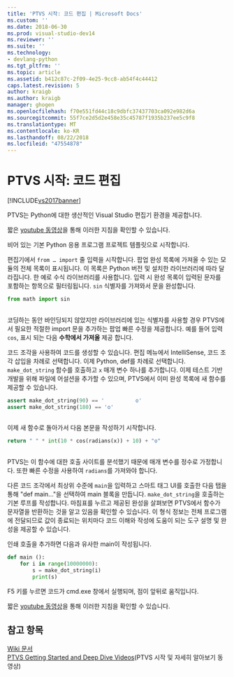 ```yaml
---
title: 'PTVS 시작: 코드 편집 | Microsoft Docs'
ms.custom: ''
ms.date: 2018-06-30
ms.prod: visual-studio-dev14
ms.reviewer: ''
ms.suite: ''
ms.technology:
- devlang-python
ms.tgt_pltfrm: ''
ms.topic: article
ms.assetid: b412c87c-2f09-4e25-9cc8-ab54f4c44412
caps.latest.revision: 5
author: kraigb
ms.author: kraigb
manager: ghogen
ms.openlocfilehash: f70e551fd44c18c9dbfc37437703ca092e982d6a
ms.sourcegitcommit: 55f7ce2d5d2e458e35c45787f1935b237ee5c9f8
ms.translationtype: MT
ms.contentlocale: ko-KR
ms.lasthandoff: 08/22/2018
ms.locfileid: "47554878"
---
```

# <a name="getting-started-with-ptvs-editing-code"></a>PTVS 시작: 코드 편집
[!INCLUDE[vs2017banner](../includes/vs2017banner.md)]

PTVS는 Python에 대한 생산적인 Visual Studio 편집기 환경을 제공합니다.  
  
 짧은 [youtube 동영상](https://www.youtube.com/watch?v=uZGZNEyyeKs&index=3&list=PLReL099Y5nRdLgGAdrb_YeTdEnd23s6Ff)을 통해 이러한 지침을 확인할 수 있습니다.  
  
 비어 있는 기본 Python 응용 프로그램 프로젝트 템플릿으로 시작합니다.  
  
 편집기에서 `from … import` 줄 입력을 시작합니다.  팝업 완성 목록에 가져올 수 있는 모듈의 전체 목록이 표시됩니다.  이 목록은 Python 버전 및 설치한 라이브러리에 따라 달라집니다.  한 예로 수식 라이브러리를 사용합니다.  입력 시 완성 목록이 입력된 문자를 포함하는 항목으로 필터링됩니다.  `sin` 식별자를 가져와서 문을 완성합니다.  
  
```python  
from math import sin  
  
```  
  
 코딩하는 동안 바인딩되지 않았지만 라이브러리에 있는 식별자를 사용할 경우 PTVS에서 필요한 적절한 import 문을 추가하는 팝업 빠른 수정을 제공합니다.  예를 들어 입력 `cos`, 표시 되는 다음 **수학에서 가져올** 제공 합니다.  
  
 코드 조각을 사용하여 코드를 생성할 수 있습니다.  편집 메뉴에서 IntelliSense, 코드 조각 삽입을 차례로 선택합니다.  이제 Python, def를 차례로 선택합니다.  `make_dot_string` 함수를 호출하고 `x` 매개 변수 하나를 추가합니다.  이제 테스트 기반 개발을 위해 파일에 어설션을 추가할 수 있으며, PTVS에서 이미 완성 목록에 새 함수를 제공할 수 있습니다.  
  
```python  
assert make_dot_string(90) == '          o'  
assert make_dot_string(180) == 'o'  
  
```  
  
 이제 새 함수로 돌아가서 다음 본문을 작성하기 시작합니다.  
  
```python  
return " " * int(10 * cos(radians(x)) + 10) + "o"  
  
```  
  
 PTVS는 이 함수에 대한 호출 사이트를 분석했기 때문에 매개 변수를 정수로 가정합니다.   또한 빠른 수정을 사용하여 `radians`를 가져와야 합니다.  
  
 다른 코드 조각에서 최상위 수준에 `main`을 입력하고 스마트 태그 UI를 호출한 다음 탭을 통해 "def main..."을 선택하여 main 블록을 만듭니다.  `make_dot_string`을 호출하는 기본 루프를 작성합니다.  마침표를 누르고 제공된 완성을 살펴보면 PTVS에서 함수가 문자열을 반환하는 것을 알고 있음을 확인할 수 있습니다.  이 형식 정보는 전체 프로그램에 전달되므로 값이 종료되는 위치마다 코드 이해와 작성에 도움이 되는 도구 설명 및 완성을 제공할 수 있습니다.  
  
 인쇄 호출을 추가하면 다음과 유사한 main이 작성됩니다.  
  
```python  
def main ():  
    for i in range(10000000):  
        s = make_dot_string(i)  
        print(s)  
```  
  
 F5 키를 누르면 코드가 cmd.exe 창에서 실행되며, 점이 앞뒤로 움직입니다.  
  
 짧은 [youtube 동영상](https://www.youtube.com/watch?v=uZGZNEyyeKs&index=3&list=PLReL099Y5nRdLgGAdrb_YeTdEnd23s6Ff)을 통해 이러한 지침을 확인할 수 있습니다.  
  
## <a name="see-also"></a>참고 항목  
 [Wiki 문서](https://github.com/Microsoft/PTVS/wiki/Editor-Features)   
 [PTVS Getting Started and Deep Dive Videos](https://www.youtube.com/playlist?list=PLReL099Y5nRdLgGAdrb_YeTdEnd23s6Ff)(PTVS 시작 및 자세히 알아보기 동영상)

